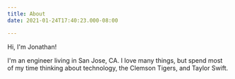 ```yaml
---
title: About
date: 2021-01-24T17:40:23.000-08:00

---
```


Hi, I'm Jonathan! 

I'm an engineer living in San Jose, CA. I love many things, but spend most of my time thinking about technology, the Clemson Tigers, and Taylor Swift.